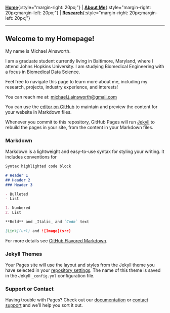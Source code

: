 [**Home**](index.md){:style="margin-right: 20px;"}
|
[**About Me**](aboutMe/index.md){:style="margin-right: 20px;margin-left: 20px;"}
|
[**Research**](research.md){:style="margin-right: 20px;margin-left: 20px;"}


___

## Welcome to my Homepage!

My name is Michael Ainsworth.

I am a graduate student currently living in Baltimore, Maryland, where I attend Johns Hopkins University. I am studying Biomedical Engineering with a focus in Biomedical Data Science.

Feel free to navigate this page to learn more about me, including my research, projects, industry experience, and interests!

You can reach me at: michael.j.ainsworth@gmail.com



You can use the [editor on GitHub](https://github.com/Michael-Ainsworth/Michael-Ainsworth.github.io/edit/main/README.md) to maintain and preview the content for your website in Markdown files.

Whenever you commit to this repository, GitHub Pages will run [Jekyll](https://jekyllrb.com/) to rebuild the pages in your site, from the content in your Markdown files.

### Markdown

Markdown is a lightweight and easy-to-use syntax for styling your writing. It includes conventions for

```markdown
Syntax highlighted code block

# Header 1
## Header 2
### Header 3

- Bulleted
- List

1. Numbered
2. List

**Bold** and _Italic_ and `Code` text

[Link](url) and ![Image](src)
```

For more details see [GitHub Flavored Markdown](https://guides.github.com/features/mastering-markdown/).

### Jekyll Themes

Your Pages site will use the layout and styles from the Jekyll theme you have selected in your [repository settings](https://github.com/Michael-Ainsworth/Michael-Ainsworth.github.io/settings). The name of this theme is saved in the Jekyll `_config.yml` configuration file.

### Support or Contact

Having trouble with Pages? Check out our [documentation](https://docs.github.com/categories/github-pages-basics/) or [contact support](https://github.com/contact) and we’ll help you sort it out.
